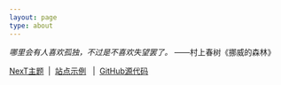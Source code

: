 ```yaml
---
layout: page
type: about
---
```


*哪里会有人喜欢孤独，不过是不喜欢失望罢了。*    ——村上春树《挪威的森林》

[NexT主题](https://theme-next.iissnan.com/) &nbsp;\|&nbsp;  [站点示例](https://simpleyyt.com/jekyll-theme-next/) &nbsp; \|&nbsp;  [GitHub源代码](https://github.com/Simpleyyt/jekyll-theme-next)

